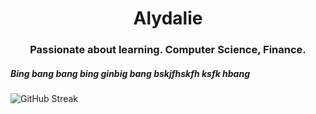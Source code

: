 <h1 align="center"> Alydalie</h1>
<h3 align="center">Passionate about learning. Computer Science, Finance.</h3>
<h5 align="left"> Bing bang bang bing ginbig bang bskjfhskfh ksfk hbang </h5
<a href="" target="blank"><img align="center" src="https://streak-stats.demolab.com?user=Alydalie&theme=holi-theme&hide_border=true&mode=weekly&card_width=494&type=png&hide_current_streak=true" alt="GitHub Streak" /></a>
